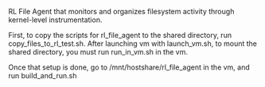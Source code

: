 RL File Agent that monitors and organizes filesystem activity through kernel-level instrumentation.

First, to copy the scripts for rl_file_agent to the shared directory, run copy_files_to_rl_test.sh. After launching vm with launch_vm.sh, to mount the shared directory, you must run run_in_vm.sh in the vm. 

Once that setup is done, go to /mnt/hostshare/rl_file_agent in the vm, and run build_and_run.sh